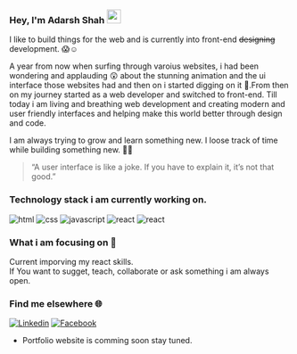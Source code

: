### Hey, I'm Adarsh Shah <img src="https://media.giphy.com/media/hvRJCLFzcasrR4ia7z/giphy.gif" width="25px">

I like to build things for the web and is currently into front-end <del>designing</del> development. :scream::relaxed:

A year from now when surfing through varoius websites, i had been wondering and applauding :astonished: about the stunning animation and the ui interface those websites had and then on i started digging on it :runner:.From then on my journey started as a web developer and switched to front-end.
Till today i am living and breathing web development and creating modern and user friendly interfaces and helping make this world better through design and code.

I am always trying to grow and learn something new. I loose track of time while building something new. :muscle::dizzy:

> “A user interface is like a joke. If you have to explain it, it’s not that good.”

### Technology stack i am currently working on.
![html](https://img.shields.io/badge/HTML5-E34F26?style=for-the-badge&logo=html5&logoColor=white)
![css](https://img.shields.io/badge/CSS3-1572B6?style=for-the-badge&logo=css3&logoColor=white)
![javascript](https://img.shields.io/badge/JavaScript-F7DF1E?style=for-the-badge&logo=javascript&logoColor=black)
![react](https://img.shields.io/badge/React-20232A?style=for-the-badge&logo=react&logoColor=61DAFB)
![react](https://img.shields.io/badge/Firebase-000000?style=for-the-badge&logo=firebase&logoColor=FFA611)


### What i am focusing on :telescope:

Current imporving my react skills.<br />
If You want to sugget, teach, collaborate or ask something i am always open.

### Find me elsewhere :globe_with_meridians:
[![Linkedin](https://img.shields.io/badge/LinkedIn-0e76a8?style=for-the-badge&logo=linkedin&logoColor=white)](https://www.linkedin.com/in/adarsh-shah-0a696a14b/)
[![Facebook](https://img.shields.io/badge/Facebook-1877F2?style=for-the-badge&logo=facebook&logoColor=white)](https://www.facebook.com/adarsh.shah.94043/)

- Portfolio website is comming soon stay tuned.
